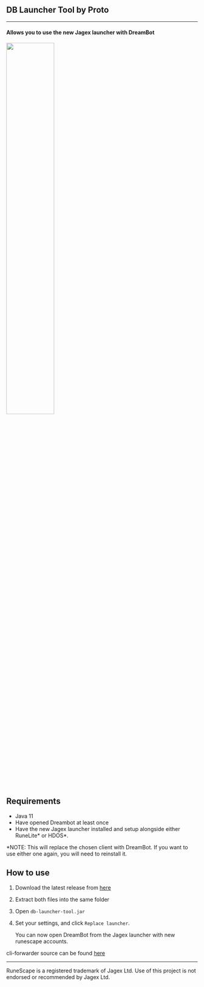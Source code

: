 ## DB Launcher Tool by Proto
---
#### Allows you to use the new Jagex launcher with DreamBot

<img src="https://github.com/Protoprize/db-launcher-tool/assets/64224090/dc91ebe5-2dec-464d-958d-3d114f948f70" width=50% height=50%>

## Requirements
- Java 11
- Have opened Dreambot at least once
- Have the new Jagex launcher installed and setup alongside either RuneLite* or HDOS*.

*NOTE: This will replace the chosen client with DreamBot. If you want to use either one again, you will need to reinstall it.



## How to use
1. Download the latest release from [here](https://github.com/Protoprize/db-launcher-tool/releases/tag/1.0)
2. Extract both files into the same folder
3. Open `db-launcher-tool.jar`
4. Set your settings, and click `Replace launcher`. 

   You can now open DreamBot from the Jagex launcher with new runescape accounts.


cli-forwarder source can be found [here](https://github.com/Protoprize/db-cli-forwarder)


---
RuneScape is a registered trademark of Jagex Ltd. Use of this project is not endorsed or recommended by Jagex Ltd. 
